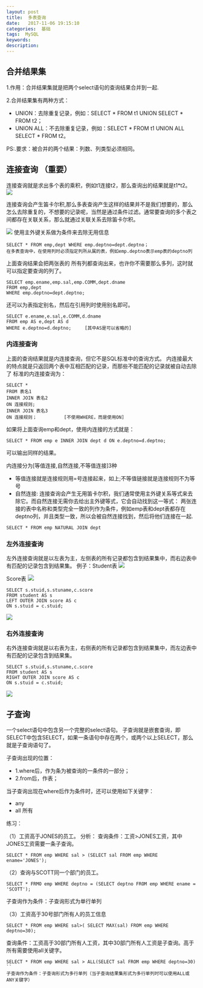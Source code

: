 ```yaml
---
layout: post
title:  多表查询
date:   2017-11-06 19:15:10
categories:  基础
tags:  MySQL
keywords: 
description:         
---
```


## 合并结果集 
1.作用：合并结果集就是把两个select语句的查询结果合并到一起.

2.合并结果集有两种方式： 
* UNION：去除重复记录，例如：SELECT * FROM t1 UNION SELECT * FROM t2； 
* UNION ALL：不去除重复记录，例如：SELECT * FROM t1 UNION ALL SELECT * FROM t2。

PS:.要求：被合并的两个结果：列数、列类型必须相同。

## 连接查询 （重要） 
连接查询就是求出多个表的乘积，例如t1连接t2，那么查询出的结果就是t1*t2。 
![](http://p7lixluhf.bkt.clouddn.com/LinkQuery.jpg)

连接查询会产生笛卡尔积,那么多表查询产生这样的结果并不是我们想要的，那么怎么去除重复的，不想要的记录呢，当然是通过条件过滤。通常要查询的多个表之间都存在关联关系，那么就通过关联关系去除笛卡尔积。

![](http://p7lixluhf.bkt.clouddn.com/20170414235333391.png)
使用主外键关系做为条件来去除无用信息
```
SELECT * FROM emp,dept WHERE emp.deptno=dept.deptno；
在多表查询中，在使用列时必须指定列所从属的表，例如emp.deptno表示emp表的deptno列
```
上面查询结果会把两张表的 所有列都查询出来，也许你不需要那么多列，这时就可以指定要查询的列了。
```
SELECT emp.ename,emp.sal,emp.COMM,dept.dname 
FROM emp,dept 
WHERE emp.deptno=dept.deptno;
```
还可以为表指定别名，然后在引用列时使用别名即可。
```
SELECT e.ename,e.sal,e.COMM,d.dname 
FROM emp AS e,dept AS d
WHERE e.deptno=d.deptno;     [其中AS是可以省略的]
```

### 内连接查询 
上面的查询结果就是内连接查询，但它不是SQL标准中的查询方式。 内连接最大的特点就是只返回两个表中互相匹配的记录，而那些不能匹配的记录就被自动去除了 
标准的内连接查询为：
```
SELECT * 
FROM 表名1
INNER JOIN 表名2 
ON 连接规则;
INNER JOIN 表名3
ON 连接规则；          [不使用WHERE，而是使用ON]
```
如果将上面查询emp和dept，使用内连接的方式就是：
```
SELECT * FROM emp e INNER JOIN dept d ON e.deptno=d.deptno;
```
可以输出同样的结果。

内连接分为[等值连接,自然连接,不等值连接]3种

* 等值连接就是连接规则用=号连接起来，如上;不等值链接就是连接规则不为等号
* 自然连接:
连接查询会产生无用笛卡尔积，我们通常使用主外键关系等式来去除它。而自然连接无需你去给出主外键等式，它会自动找到这一等式： 
两张连接的表中名称和类型完全一致的列作为条件，例如emp表和dept表都存在deptno列，并且类型一致，所以会被自然连接找到，然后将他们连接在一起.
```
SELECT * FROM emp NATURAL JOIN dept
```

### 左外连接查询 
左外连接查询就是以左表为主，左侧表的所有记录都包含到结果集中，而右边表中有匹配的记录包含到结果集。
例子：Student表
![](http://p7lixluhf.bkt.clouddn.com/SQLstudent.png)

Score表
![](http://p7lixluhf.bkt.clouddn.com/Score.png)

```
SELECT s.stuid,s.stuname,c.score 
FROM student AS s 
LEFT OUTER JOIN score AS c 
ON s.stuid = c.stuid;
```
![](http://p7lixluhf.bkt.clouddn.com/leftJoin.png)
### 右外连接查询 
右外连接查询就是以右表为主，右侧表的所有记录都包含到结果集中，而左边表中有匹配的记录包含到结果集。
```
SELECT s.stuid,s.stuname,c.score
FROM student AS s 
RIGHT OUTER JOIN score AS c 
ON s.stuid = c.stuid;
```
![](http://p7lixluhf.bkt.clouddn.com/rightJoin.png)


## 子查询
一个select语句中包含另一个完整的select语句。 子查询就是嵌套查询，即SELECT中包含SELECT，如果一条语句中存在两个，或两个以上SELECT，那么就是子查询语句了。

子查询出现的位置： 
* 1.where后，作为条为被查询的一条件的一部分； 
* 2.from后，作表；

当子查询出现在where后作为条件时，还可以使用如下关键字： 
* any 
* all 所有


练习：

（1）工资高于JONES的员工。 
分析： 查询条件：工资>JONES工资，其中JONES工资需要一条子查询。

```
SELECT * FROM emp WHERE sal > (SELECT sal FROM emp WHERE ename='JONES');
```
（2）查询与SCOTT同一个部门的员工。 
```
SELECT * FRMO emp WHERE deptno = (SELECT deptno FROM emp WHERE ename = 'SCOTT');
```
子查询作为条件：子查询形式为单行单列

（3）工资高于30号部门所有人的员工信息 
```
SELECT * FROM emp WHERE sal>( SELECT MAX(sal) FROM emp WHERE deptno=30);
```
查询条件：工资高于30部门所有人工资，其中30部门所有人工资是子查询。高于所有需要使用all关键字。
```
SELECT * FROM emp WHERE sal > ALL(SELECT sal FROM emp WHERE deptno=30)
``
子查询作为条件：子查询形式为多行单列（当子查询结果集形式为多行单列时可以使用ALL或ANY关键字）

